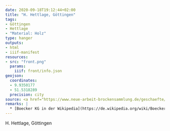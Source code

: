 ```yaml
---
date: 2020-09-18T19:12:44+02:00
title: "H. Hettlage, Göttingen"
tags:
- Göttingen
- Hettlage
- "Material: Holz"
type: hanger
outputs:
- html
- iiif-manifest
resources:
- src: "front.png"
  params:
    iiif: front/info.json
geojson:
  coordinates:
  - 9.9350177
  - 51.5318289
  precision: city
source: <a href="https://www.neue-arbeit-brockensammlung.de/geschaefte/zweigstelle-kim/">KiM</a>
remarks: |
  * [Boecker KG in der Wikipedia](https://de.wikipedia.org/wiki/Boecker_KG)
---
```

H. Hettlage, Göttingen
